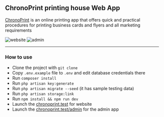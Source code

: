 ## ChronoPrint printing house Web App

[ChronoPrint](https://chronoprint.ma/) is an online printing app that offers quick and practical procedures for printing business cards and flyers and all marketing requirements

![website](https://lh3.googleusercontent.com/pw/ABLVV86CllU49VBQok_x4O_D4BOr-DsorCfdgOp1UP2GmrcOTeMc2Ovm3LKPcvRlBzspoj79YSX66LJFljyIYdJWYLJhvDXX8a_mIrbaLZ-xn7A2DNcrte0oTeAcourU2zb_6eWBX1l1R5fLzgYxztcq-vHPMc5Esdg9zS3q_Iow3_FgnstBh_WarEWbOWUnEw_phvbuyrB2RM1gYQwT6g25rkAay7lT_Ez_KG6EPz3sDA6OxwaWw_D0ozr62ZnBOM5EFS0Uat7LH8-zo6WTH2y39pP0S19LYbnU67dtUKo6S548j4PoJd000SNPvCxwTcIpBiu33j4cWWwM7JX-lMmzlyCOvNnEHFHytP9grB62Ch0dn72ABVQ-Qy59qaa8AcaYan8luColb0D6DSyv19kcXvuUo-mbMjPbEn9pjO1qwJx4NpxU--PyXxldI8rsO0EVg4oXE6oKDN1zRc1MCheMZbvHFRdFNq7UK_oMUWehxMmCaGusNIPmCRshPSgJkdb-zxOeHiYLR0HvUFJfU5GaGp0cReRK7FxD6tdHIA0RC6EAB78rFt-2xZzFCinKlIOqZ479rckSLCDP1tVRuVguebdOgAZQB6EwMya05n3xdpnqXkZbKTraYgCi73nVebwO3rD2Zvwlbb0znA4y0rJkylpdw5Kf0eIePnSeCHrCoPkUi79FN3w5tB5iYaDBLKfSghXdjNITa4FfsFcPNxGhpGokOsRvoicQ8rInIIEHTfSF6kyslspv5ANV6iPXerTNVHQ1DOzD1tazWDkz9PCl_HtXh0hDM34Pt4vTBAvG-YnSGjvmzryZuwZ_j2fpwugsDIG8sKAYUDBC833hYP4GlHTu6Fzk9A3W6XtUasKHjCDLUPI50m94oUcFrz89TzbY6hmrOf_Xv0y07fGaYGypZAu-kAwONrgAgfC_spc683ekqJynedqsJALrCkyvdrH5mdLfQbPnc35mrmony3SvgGZfnRUd-v1pwX_Ix-bFpy_3MM7dEL4gGoy4UlDYEaZnJQ3CaBn2wnVjUOh_EC89hs4jPZM3vPItN5UHZnlfhg=w1163-h573-no?authuser=0")
![admin](https://lh3.googleusercontent.com/pw/ABLVV84YGKXhZwUMaet2Pf6F-MgYrieYxtlzXrMmsB7P6LRoF35aktGiaWBaIYlS83KCIj_UCypInl1DYfIMBJEHiMSzYLlCRfs1Hnryo97CyeeQviu1rjup5rbb2C1BPSuKMKkMIW1LmqICAm3l8s9L3oAB58k45FXgpkLNfYLYrl6bVP8g7_3ZYKKCK6Dwsjw3Kp8OqjneejMEG6_I4MfHRH1nMoyKyzJ3Mvx7H58VpS9fJjXPVYBSstmXbmgssXCeaIdOn7H8N2AT735gUE4H__FwJdHQsrSZ9NbXcLE_gwhBnSAC0lVNbf6xa3_XEuHHV5jh8L-lNEu7bV1BlUtWHLxIrFwKoq0EyHnIAjZ5Oh0lhkVgHpvIbSdIwdnYhnCpI4S3eIbZKA2KNvW6cjC6pH5ayO651GtzLofoZGRVoT8K34GXcteVZaHAwMHCTYeQk9W-0C2O2LLTiCUoEXnTwF076kkgQFzTPcL0-dU8je0taJ39KMjiEadbgjYVWikbLmb8xsaA_OMvdR916udYuVi_GuI7cewCLBeu6TR4Ndxcv5XdhAC22GFwlCqSgeCnFKi8aSzYUs5GFVRsXuah3zi4mfI0s9I1emJzDmp3VZMFxKL9fv8aV5wlJGYU_-Q_W9hypGvBOrYcg25JfF6FtHaej02_HX34O4NaMgGSzYJWYIkANTJDJjuTigFWVVDB9PZCoZFt0hPRkq41IRfIqWeKZEKFOySLTf1h5haZ3-o_rqH9HfQ99oMB30eyXttalkF8PjQwibUll54BlwO0zA4GZMjds27thT_uSJgcVD2uOAWlJCvnoYh2vpuvWKJEMU6C6cYaGf_XhoDtaAvhiMctmVNuUhxpX24owGcSBR09AZP3Rxs70yHylcdDj63wPCHC911NOOdX9q-wfqlu_A46vxzSGrYnAEvv3ZnqDw9iECuEKLrvx1OFd5mQZqHwbBdiBTtdjWqAdE3jntNxv7xdV1RTFAHyNJQBNYOaNiiG1e1ZYaoXT7OWUMvQm3mthlSihF5qCNy7RsGUrqqEz8mQ_CH6BBq40ioZz3x1qw=w1163-h572-no?authuser=0")

-----

### How to use

- Clone the project with `git clone`
- Copy `.env.example` file to `.env` and edit database credentials there
- Run `composer install`
- Run `php artisan key:generate`
- Run `php artisan migrate --seed` (it has sample testing data)
- Run `php artisan storage:link`
- Run `npm install && npm run dev`
- Launch the [chronoprint.test](chronoprint.test/) for website
- Launch the [chronoprint.test/admin](chronoprint.test/admin) for the admin app
